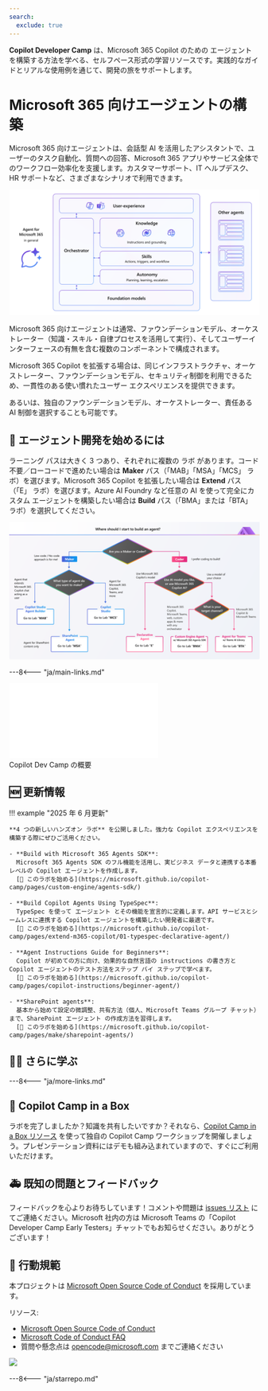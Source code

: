 ```yaml
---
search:
  exclude: true
---
```

**Copilot Developer Camp** は、Microsoft 365 Copilot のための エージェント を構築する方法を学べる、セルフペース形式の学習リソースです。実践的なガイドとリアルな使用例を通じて、開発の旅をサポートします。

# Microsoft 365 向けエージェントの構築

Microsoft 365 向けエージェントは、会話型 AI を活用したアシスタントで、ユーザーのタスク自動化、質問への回答、Microsoft 365 アプリやサービス全体でのワークフロー効率化を支援します。カスタマーサポート、IT ヘルプデスク、HR サポートなど、さまざまなシナリオで利用できます。

![Microsoft 365 向けエージェントは、会話型 AI を活用したアシスタントで、ユーザーのタスク自動化、質問への回答、Microsoft 365 アプリやサービス全体でのワークフロー効率化を支援します。カスタマーサポート、IT ヘルプデスク、HR サポートなど、さまざまなシナリオで利用できます](../assets/images/m365-agent-general.png)

Microsoft 365 向けエージェントは通常、ファウンデーションモデル、オーケストレーター（知識・スキル・自律プロセスを活用して実行）、そしてユーザーインターフェースの有無を含む複数のコンポーネントで構成されます。  

Microsoft 365 Copilot を拡張する場合は、同じインフラストラクチャ、オーケストレーター、ファウンデーションモデル、セキュリティ制御を利用できるため、一貫性のある使い慣れたユーザー エクスペリエンスを提供できます。  

あるいは、独自のファウンデーションモデル、オーケストレーター、責任ある AI 制御を選択することも可能です。

## 🧪 エージェント開発を始めるには

ラーニング パスは大きく 3 つあり、それぞれに複数の ラボ があります。コード不要／ローコードで進めたい場合は **Maker** パス（「MAB」「MSA」「MCS」 ラボ）を選びます。Microsoft 365 Copilot を拡張したい場合は **Extend** パス（「E」 ラボ）を選びます。Azure AI Foundry など任意の AI を使って完全にカスタム エージェントを構築したい場合は **Build** パス（「BMA」または「BTA」 ラボ）を選択してください。

![コード不要／ローコードで進めたい場合は Maker ラボ（「MAB」「MSA」「MCS」）。Microsoft 365 Copilot を拡張したい場合は Extend ラボ（「E」）。Azure AI Foundry など任意の AI を用いてカスタム エージェントを構築したい場合は Build ラボ（「BMA」「BTA」）](../assets/images/CopilotCamp-Flow-Chart.png)

---8<--- "ja/main-links.md"


<div class="video">
  <iframe src="//www.youtube.com/embed/uLYdP4ST7k0" frameborder="0" allowfullscreen></iframe>
  <div>Copilot Dev Camp の概要</div>
</div>

## 🆕 更新情報

!!! example "2025 年 6 月更新"

    **4 つの新しいハンズオン ラボ** を公開しました。強力な Copilot エクスペリエンスを構築する際にぜひご活用ください。  

    - **Build with Microsoft 365 Agents SDK**:  
      Microsoft 365 Agents SDK のフル機能を活用し、実ビジネス データと連携する本番レベルの Copilot エージェントを作成します。  
      [🔗 このラボを始める](https://microsoft.github.io/copilot-camp/pages/custom-engine/agents-sdk/)

    - **Build Copilot Agents Using TypeSpec**:  
      TypeSpec を使って エージェント とその機能を宣言的に定義します。API サービスとシームレスに連携する Copilot エージェントを構築したい開発者に最適です。  
      [🔗 このラボを始める](https://microsoft.github.io/copilot-camp/pages/extend-m365-copilot/01-typespec-declarative-agent/)

    - **Agent Instructions Guide for Beginners**:  
      Copilot が初めての方に向け、効果的な自然言語の instructions の書き方と Copilot エージェントのテスト方法をステップ バイ ステップで学べます。  
      [🔗 このラボを始める](https://microsoft.github.io/copilot-camp/pages/copilot-instructions/beginner-agent/)

    - **SharePoint agents**:  
      基本から始めて設定の微調整、共有方法（個人、Microsoft Teams グループ チャット）まで、SharePoint エージェント の作成方法を習得します。  
      [🔗 このラボを始める](https://microsoft.github.io/copilot-camp/pages/make/sharepoint-agents/)

## 🧑‍💻 さらに学ぶ

---8<--- "ja/more-links.md"

<!-- ## 🎖️ Copilot Developer Camp Awards

We are excited to announce a thrilling initiative that will challenge you to showcase your knowledge and skills in Microsoft 365 Copilot extensibility. This is your chance to dive deep into the world of Copilot, explore its capabilities, and demonstrate your expertise. [Find out more on awards.](https://microsoft.github.io/copilot-camp/awards)
 -->


## 🎁 Copilot Camp in a Box 

ラボを完了しましたか？知識を共有したいですか？それなら、[Copilot Camp in a Box リソース](https://microsoft.github.io/copilot-camp/pages/in-a-box/) を使って独自の Copilot Camp ワークショップを開催しましょう。プレゼンテーション資料にはデモも組み込まれていますので、すぐにご利用いただけます。



## 🚑 既知の問題とフィードバック

フィードバックを心よりお待ちしています！コメントや問題は [issues リスト](https://github.com/microsoft/copilot-camp/issues) にてご連絡ください。Microsoft 社内の方は Microsoft Teams の「Copilot Developer Camp Early Testers」チャットでもお知らせください。ありがとうございます！


## 📜 行動規範

本プロジェクトは [Microsoft Open Source Code of Conduct](https://opensource.microsoft.com/codeofconduct/) を採用しています。

リソース:

- [Microsoft Open Source Code of Conduct](https://opensource.microsoft.com/codeofconduct/)
- [Microsoft Code of Conduct FAQ](https://opensource.microsoft.com/codeofconduct/faq/)
- 質問や懸念点は [opencode@microsoft.com](mailto:opencode@microsoft.com) までご連絡ください

<img src="https://m365-visitor-stats.azurewebsites.net/copilot-camp/index" />

---8<--- "ja/starrepo.md"